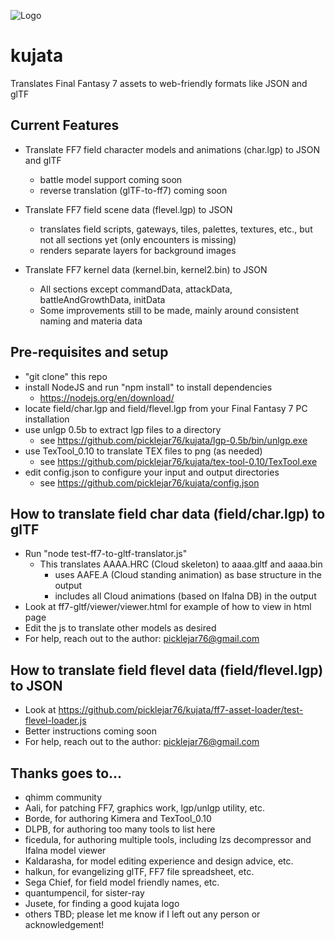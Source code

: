 ![Logo](KUJATA.png)

# kujata

Translates Final Fantasy 7 assets to web-friendly formats like JSON and glTF

## Current Features

- Translate FF7 field character models and animations (char.lgp) to JSON and glTF
  - battle model support coming soon
  - reverse translation (glTF-to-ff7) coming soon

- Translate FF7 field scene data (flevel.lgp) to JSON
  - translates field scripts, gateways, tiles, palettes, textures, etc., but not all sections yet (only encounters is missing)
  - renders separate layers for background images

- Translate FF7 kernel data (kernel.bin, kernel2.bin) to JSON
  - All sections except commandData, attackData, battleAndGrowthData, initData
  - Some improvements still to be made, mainly around consistent naming and materia data

## Pre-requisites and setup
- "git clone" this repo
- install NodeJS and run "npm install" to install dependencies
  - https://nodejs.org/en/download/
- locate field/char.lgp and field/flevel.lgp from your Final Fantasy 7 PC installation
- use unlgp 0.5b to extract lgp files to a directory
  - see https://github.com/picklejar76/kujata/lgp-0.5b/bin/unlgp.exe
- use TexTool_0.10 to translate TEX files to png (as needed)
  - see https://github.com/picklejar76/kujata/tex-tool-0.10/TexTool.exe
- edit config.json to configure your input and output directories
  - see https://github.com/picklejar76/kujata/config.json

## How to translate field char data (field/char.lgp) to glTF
- Run "node test-ff7-to-gltf-translator.js"
  - This translates AAAA.HRC (Cloud skeleton) to aaaa.gltf and aaaa.bin
    - uses AAFE.A (Cloud standing animation) as base structure in the output
    - includes all Cloud animations (based on Ifalna DB) in the output
- Look at ff7-gltf/viewer/viewer.html for example of how to view in html page
- Edit the js to translate other models as desired
- For help, reach out to the author: picklejar76@gmail.com

## How to translate field flevel data (field/flevel.lgp) to JSON
- Look at https://github.com/picklejar76/kujata/ff7-asset-loader/test-flevel-loader.js
- Better instructions coming soon
- For help, reach out to the author: picklejar76@gmail.com

## Thanks goes to...
- qhimm community
- Aali, for patching FF7, graphics work, lgp/unlgp utility, etc.
- Borde, for authoring Kimera and TexTool_0.10
- DLPB, for authoring too many tools to list here
- ficedula, for authoring multiple tools, including lzs decompressor and Ifalna model viewer
- Kaldarasha, for model editing experience and design advice, etc.
- halkun, for evangelizing glTF, FF7 file spreadsheet, etc.
- Sega Chief, for field model friendly names, etc.
- quantumpencil, for sister-ray
- Jusete, for finding a good kujata logo
- others TBD; please let me know if I left out any person or acknowledgement!
